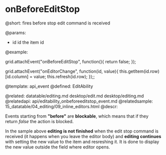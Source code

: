 onBeforeEditStop
=============


@short:
	fires before stop edit command is received

@params:
- id		id		the item id

@example: 
	
grid.attachEvent("onBeforeEditStop", function(){ return false; });

grid.attachEvent("onEditorChange", function(id, value){
			this.getItem(id.row)[id.column] = value;
			this.refresh(id.row);
});;

@template:	api_event
@defined:	EditAbility

@related:
	datatable/editing.md
    desktop/edit.md
    desktop/editing.md
@relatedapi:
	api/editability_onbeforeeditstop_event.md
@relatedsample:
	15_datatable/04_editing/09_inline_editors.html
@descr:

Events starting from **"before"** are **blockable**, which means that if they return *false* the action is blocked. 

In the sample above **editing is not finished** when the edit stop command is received (it happens when you leave the editor body) and
**editing continues** with setting the new value to the item and resreshing it. It is done to display the new value outside the field where editor opens. 
